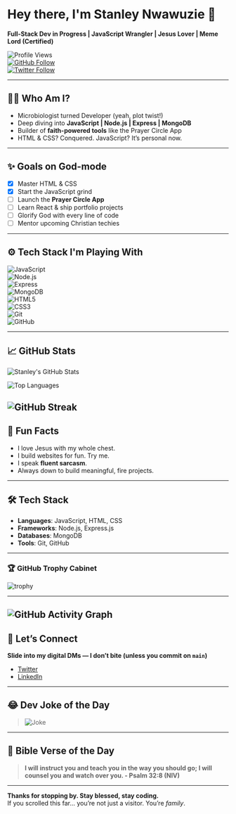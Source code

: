 # Hey there, I'm Stanley Nwawuzie 👋  
**Full-Stack Dev in Progress | JavaScript Wrangler | Jesus Lover | Meme Lord (Certified)**

![Profile Views](https://komarev.com/ghpvc/?username=priceless4code&style=flat-square&color=blueviolet)  
[![GitHub Follow](https://img.shields.io/github/followers/priceless4code?label=Follow&style=social)](https://github.com/priceless4code)  
[![Twitter Follow](https://img.shields.io/twitter/follow/priceless_stan?style=social)](https://twitter.com/priceless_stan)

---

## 🙋‍♂️ Who Am I?

- Microbiologist turned Developer (yeah, plot twist!)
- Deep diving into **JavaScript | Node.js | Express | MongoDB**
- Builder of **faith-powered tools** like the Prayer Circle App  
- HTML & CSS? Conquered. JavaScript? It’s personal now.

---

## ✨ Goals on God-mode

- [x] Master HTML & CSS  
- [x] Start the JavaScript grind  
- [ ] Launch the **Prayer Circle App**  
- [ ] Learn React & ship portfolio projects  
- [ ] Glorify God with every line of code  
- [ ] Mentor upcoming Christian techies  

---

## ⚙️ Tech Stack I'm Playing With

![JavaScript](https://img.shields.io/badge/-JavaScript-black?style=flat&logo=javascript)  
![Node.js](https://img.shields.io/badge/-Node.js-black?style=flat&logo=node.js)  
![Express](https://img.shields.io/badge/-Express-black?style=flat&logo=express)  
![MongoDB](https://img.shields.io/badge/-MongoDB-black?style=flat&logo=mongodb)  
![HTML5](https://img.shields.io/badge/-HTML5-black?style=flat&logo=html5)  
![CSS3](https://img.shields.io/badge/-CSS3-black?style=flat&logo=css3)  
![Git](https://img.shields.io/badge/-Git-black?style=flat&logo=git)  
![GitHub](https://img.shields.io/badge/-GitHub-black?style=flat&logo=github)

---

## 📈 GitHub Stats

![Stanley's GitHub Stats](https://github-readme-stats.vercel.app/api?username=priceless4code&show_icons=true&theme=radical)

![Top Languages](https://github-readme-stats.vercel.app/api/top-langs/?username=priceless4code&layout=compact&theme=radical)

![GitHub Streak](https://github-readme-streak-stats.herokuapp.com/?user=priceless4code&theme=radical)
---


## 🤪 Fun Facts

- I love Jesus with my whole chest.  
- I build websites for fun. Try me.  
- I speak **fluent sarcasm**.  
- Always down to build meaningful, fire projects.

---


## 🛠️ Tech Stack

- **Languages**: JavaScript, HTML, CSS
- **Frameworks**: Node.js, Express.js
- **Databases**: MongoDB
- **Tools**: Git, GitHub


---




### 🏆 GitHub Trophy Cabinet

![trophy](https://github-profile-trophy.vercel.app/?username=priceless4code&theme=tokyonight)

---

![GitHub Activity Graph](https://readme-activity-graph.vercel.app/graph?username=priceless4code&theme=tokyo-night)
---

## 🔗 Let’s Connect

**Slide into my digital DMs — I don’t bite (unless you commit on `main`)**

- [Twitter](https://twitter.com/priceless_stan)  
- [LinkedIn](https://ng.linkedin.com/in/priceless-stanley-637728102)  

---

## 😂 Dev Joke of the Day

> ![Joke](https://readme-jokes.vercel.app/api)
---

## 📖 Bible Verse of the Day

<!-- BIBLE-VERSE-START -->

> **I will instruct you and teach you in the way you should go; I will counsel you and watch over you. - Psalm 32:8 (NIV)**
<!-- BIBLE-VERSE-END -->
---
**Thanks for stopping by. Stay blessed, stay coding.**  
If you scrolled this far... you’re not just a visitor. You’re *family*.
